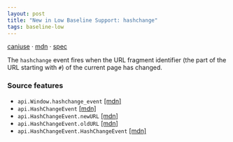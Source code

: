 ```yaml
---
layout: post
title: "New in Low Baseline Support: hashchange"
tags: baseline-low
---
```


[caniuse](https://caniuse.com/?search=hashchange) · [mdn](https://developer.mozilla.org/en-US/search?q=hashchange) · [spec](https://html.spec.whatwg.org/multipage/nav-history-apis.html#the-hashchangeevent-interface)

The `hashchange` event fires when the URL fragment identifier (the part of the URL starting with `#`) of the current page has changed.

### Source features

- ``api.Window.hashchange_event`` [[mdn]](https://developer.mozilla.org/en-US/search?q=api.Window.hashchange_event)
- ``api.HashChangeEvent`` [[mdn]](https://developer.mozilla.org/en-US/search?q=api.HashChangeEvent)
- ``api.HashChangeEvent.newURL`` [[mdn]](https://developer.mozilla.org/en-US/search?q=api.HashChangeEvent.newURL)
- ``api.HashChangeEvent.oldURL`` [[mdn]](https://developer.mozilla.org/en-US/search?q=api.HashChangeEvent.oldURL)
- ``api.HashChangeEvent.HashChangeEvent`` [[mdn]](https://developer.mozilla.org/en-US/search?q=api.HashChangeEvent.HashChangeEvent)
